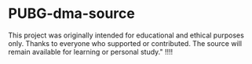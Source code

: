 # PUBG-dma-source
This project was originally intended for educational and ethical purposes only.
Thanks to everyone who supported or contributed. The source will remain available for learning or personal study."
!!!!

